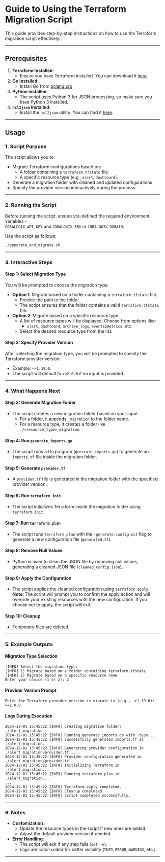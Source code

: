 # **Guide to Using the Terraform Migration Script**

This guide provides step-by-step instructions on how to use the Terraform migration script effectively.

---

## **Prerequisites**
1. **Terraform Installed**:
   - Ensure you have Terraform installed. You can download it [here](https://www.terraform.io/downloads).
2. **Go Installed**:
   - Install Go from [golang.org](https://golang.org/dl/).
3. **Python Installed**:
   - The script uses Python 3 for JSON processing, so make sure you have Python 3 installed.
4. **`hcl2json` Installed**:
   - Install the `hcl2json` utility. You can find it [here](https://github.com/tmccombs/hcl2json).

---

## **Usage**

### **1. Script Purpose**
The script allows you to:
- Migrate Terraform configurations based on:
   - A folder containing a `terraform.tfstate` file.
   - A specific resource type (e.g., `alert`, `dashboard`).
- Generate a migration folder with cleaned and updated configurations.
- Specify the provider version interactively during the process.

---

### **2. Running the Script**
Before running the script, ensure you defined the required environment variables -  
`CORALOGIX_API_KEY` and `CORALOGIX_ENV` or `CORALOGIX_DOMAIN`.

Use the script as follows:
```bash
./generate_and_migrate.sh
```

---

### **3. Interactive Steps**

#### **Step 1: Select Migration Type**
You will be prompted to choose the migration type:
- **Option 1**: Migrate based on a folder containing a `terraform.tfstate` file.
   - Provide the path to the folder.
   - The script ensures that the folder contains a valid `terraform.tfstate` file.
- **Option 2**: Migrate based on a specific resource type.
   - A list of resource types will be displayed. Choose from options like:
      - `alert`, `dashboard`, `archive_logs`, `events2metrics`, etc.
   - Select the desired resource type from the list.

#### **Step 2: Specify Provider Version**
After selecting the migration type, you will be prompted to specify the Terraform provider version:
- Example: `~>1.19.0`.
- The script will default to `>=2.0.0` if no input is provided.

---

### **4. What Happens Next**

#### **Step 3: Generate Migration Folder**
- The script creates a new migration folder based on your input:
   - For a folder, it appends `_migration` to the folder name.
   - For a resource type, it creates a folder like `./<resource_type>_migration`.

#### **Step 4: Run `generate_imports.go`**
- The script runs a Go program (`generate_imports.go`) to generate an `imports.tf` file inside the migration folder.

#### **Step 5: Generate `provider.tf`**
- A `provider.tf` file is generated in the migration folder with the specified provider version.

#### **Step 6: Run `terraform init`**
- The script initializes Terraform inside the migration folder using `terraform init`.

#### **Step 7: Run `terraform plan`**
- The script runs `terraform plan` with the `-generate-config-out` flag to generate a new configuration file (`generated.tf`).

#### **Step 8: Remove Null Values**
- Python is used to clean the JSON file by removing null values, generating a cleaned JSON file (`cleaned_config.json`).

#### **Step 9: Apply the Configuration**
- The script applies the cleaned configuration using `terraform apply`.
**Note**: The script will prompt you to confirm the apply action and will override your existing resources with the new configuration. 
If you choose not to apply, the script will exit.

#### **Step 10: Cleanup**
- Temporary files are deleted.

---

### **5. Example Outputs**

#### **Migration Type Selection**
```plaintext
[INFO] Select the migration type:
[INFO] 1) Migrate based on a folder containing terraform.tfstate
[INFO] 2) Migrate based on a specific resource name
Enter your choice (1 or 2): 2
```

#### **Provider Version Prompt**
```plaintext
Enter the Terraform provider version to migrate to (e.g., ~>1.19.0): >=2.0.0
```

#### **Logs During Execution**
```plaintext
2024-12-01 15:45:22 [INFO] Creating migration folder: ./alert_migration
2024-12-01 15:45:22 [INFO] Running generate_imports.go with -type...
2024-12-01 15:45:22 [INFO] Successfully generated imports.tf at ./alert_migration.
2024-12-01 15:45:22 [INFO] Generating provider configuration in ./alert_migration/provider.tf...
2024-12-01 15:45:22 [INFO] Provider configuration generated in ./alert_migration/provider.tf.
2024-12-01 15:45:22 [INFO] Initializing Terraform in ./alert_migration...
2024-12-01 15:45:22 [INFO] Running terraform plan in ./alert_migration...
...
2024-12-01 15:45:22 [INFO] Terraform apply completed.
2024-12-01 15:45:22 [INFO] Cleanup completed.
2024-12-01 15:45:22 [INFO] Script completed successfully.
```

---

### **6. Notes**
- **Customization**:
   - Update the resource types in the script if new ones are added.
   - Adjust the default provider version if needed.
- **Error Handling**:
   - The script will exit if any step fails (`set -e`).
   - Logs are color-coded for better visibility (`INFO`, `ERROR`, `WARNING`, etc.).

---